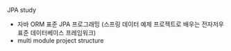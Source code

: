 JPA study
 - 자바 ORM 표준 JPA 프로그래밍 (스프링 데이터 예제 프로젝트로 배우는 전자저우 표준 데이터베이스 프레임워크)
 - multi module project structure
 